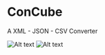 # ConCube
A XML - JSON - CSV Converter

![Alt text](readme/1.jpg?raw=true "1")
![Alt text](readme/2.jpg?raw=true "2")
